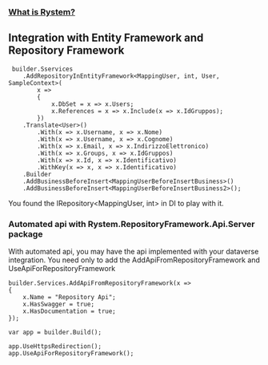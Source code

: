 ﻿### [What is Rystem?](https://github.com/KeyserDSoze/RystemV3)

## Integration with Entity Framework and Repository Framework

     builder.Sservices
        .AddRepositoryInEntityFramework<MappingUser, int, User, SampleContext>(
            x =>
            {
                x.DbSet = x => x.Users;
                x.References = x => x.Include(x => x.IdGruppos);
            })
        .Translate<User>()
            .With(x => x.Username, x => x.Nome)
            .With(x => x.Username, x => x.Cognome)
            .With(x => x.Email, x => x.IndirizzoElettronico)
            .With(x => x.Groups, x => x.IdGruppos)
            .With(x => x.Id, x => x.Identificativo)
            .WithKey(x => x, x => x.Identificativo)
        .Builder
        .AddBusinessBeforeInsert<MappingUserBeforeInsertBusiness>()
        .AddBusinessBeforeInsert<MappingUserBeforeInsertBusiness2>();

You found the IRepository<MappingUser, int> in DI to play with it.

### Automated api with Rystem.RepositoryFramework.Api.Server package
With automated api, you may have the api implemented with your dataverse integration.
You need only to add the AddApiFromRepositoryFramework and UseApiForRepositoryFramework

    builder.Services.AddApiFromRepositoryFramework(x =>
    {
        x.Name = "Repository Api";
        x.HasSwagger = true;
        x.HasDocumentation = true;
    });

    var app = builder.Build();

    app.UseHttpsRedirection();
    app.UseApiForRepositoryFramework();
